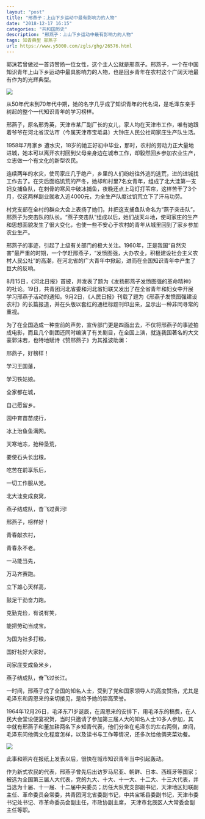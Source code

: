 ```yaml
---
layout: "post"
title: "邢燕子：上山下乡运动中最有影响力的人物"
date: "2018-12-17 16:15"
categories: "共和国历史"
description: "邢燕子：上山下乡运动中最有影响力的人物"
tags: 知青典型 邢燕子
url: https://www.y5000.com/zgls/ghg/26576.html
---
```






郭沫若曾做过一首诗赞扬一位女性，这个主人公就是邢燕子。邢燕子，一个在中国知识青年上山下乡运动中最具影响力的人物，也是回乡青年在农村这个广阔天地最有作为的光辉典型。

![](https://img.y5000.com/uploads/allimg/171205/13-1G205102K5R4.jpg)

从50年代末到70年代中期，她的名字几乎成了知识青年的代名词，是毛泽东亲手树起的整个一代知识青年的学习榜样。

邢燕子，原名邢秀英，天津市某厂副厂长的女儿，家人均在天津市工作，唯有她跟着爷爷在河北省汉沽市（今属天津市宝坻县〕大钟庄人民公社司家庄生产队生活。

1958年7月家乡
遭水灾，18岁的她正好初中毕业，那时，农村的劳动力正大量地进城，她本可以离开农村回到父母亲身边在城市工作，却毅然回乡参加农业生产，立志做一个有文化的新型农民。

连续两年的水灾，使司家庄几乎绝产，乡里的人们纷纷往外逃的逃荒，进的进城找工作去了。在灾后面临饥荒的严冬，她却和村里7名女青年，组成了北大洼第一支妇女捕鱼队，在刺骨的寒风中破冰捕鱼，夜晚还点上马灯打苇帘，这样苦干了3个月，仅这两样副业就收入近4000元，为全生产队度过饥荒立下了汗马功劳。

村党支部在全村的群众大会上表扬了她们，并把这支捕鱼队命名为“燕子突击队”，邢燕子为突击队的队长。“燕子突击队”组成以后，她们战天斗地，使司家庄的生产和思想面貌发生了很大变化，也使一些不安心于农村的青年从城里回到了家乡参加农业生产。

邢燕子的事迹，引起了上级有关部门的极大关注。1960年，正是我国“自然灾害”最严重的时期，一个学赶邢燕子，“发愤图强，大办农业，积极建设社会主义农村人民公社”的高潮，在河北省的广大青年中掀起，进而在全国知识青年中产生了巨大的反响。

8月15日，《河北日报》首披，并发表了题为《发扬邢燕子发愤图强的革命精神》的社论。19日，共青团河北省委和河北省妇联又发出了在全省青年和妇女中开展学习邢燕子活动的通知。9月2日，《人民日报》刊载了题为《邢燕子发愤图强建设农村》的长篇报道，并在头版以套红的通栏标题刊印出来，显示出一种非同寻常的重视。

为了在全国造成一种空前的声势，宣传部门更是四面出去，不仅将邢燕子的事迹拍成电影，而且几个剧团还同时编演了有关剧目，在全国上演，就连我国著名的大文豪郭沫若，也特地赋诗《赞邢燕子》为其推波助澜：

邢燕子，好榜样！

学习王国藩，

学习铁姑娘。

全家都在城，

自己愿留乡。

园中育苗苗成行，

冰上治鱼鱼满网。

天寒地冻，抢种垦荒，

要使石头长出粮。

吃苦在前享乐后，

一切工作服从党。

北大洼变成良窝，

燕子结成队，奋飞过黄河!

邢燕子，榜样好！

青春献农村，

青春永不老。

一马能当先，

万马齐赛跑。

立下雄心天样高，

鼓足干劲奋力跑。

克勤克俭，有说有笑，

能把劳动当成宝。

为国为社多打粮，

国好社好大家好。

司家庄变成鱼米乡，

燕子结成队，奋飞过长江。

一时间，邢燕子成了全国的知名人士，受到了党和国家领导人的高度赞扬，尤其是毛泽东和周恩来的亲切接见，是给予她的崇高荣誉。

1964年12月26日，毛泽东71岁诞辰，在周恩来的安排下，用毛泽东的稿费，在人民大会堂设便宴祝贺，当时只邀请了参加第三届人大的知名人士10多人参加，其中就有邢燕子和董加耕两名下乡知青代表，他们分坐在毛泽东的左右两侧，席间，毛泽东问他俩文化程度怎样，以及读书与工作等情况，还多次给他俩夹菜劝餐。

![](https://img.y5000.com/uploads/allimg/171205/13-1G205102J1G1.jpg)

此事和照片在报纸上发表以后，很快在城市知识青年当中引起轰动。

作为新式农民的代表，邢燕子曾先后出访罗马尼亚、朝鲜、日本、西班牙等国家；被选为全国第三届人大代表，党的九大、十大、十一大、十二大、十三大代表，并当选为十届、十一届、十二届中央委员；历任大队党支部副书记，天津地区妇联副主任、革命委员会常委，共青团河北省委副书记，中共宝坻县委副书记，天津市委书记处书记、市革命委员会副主任，市政协副主席，
天津市北辰区人大常委会副主任等职。
